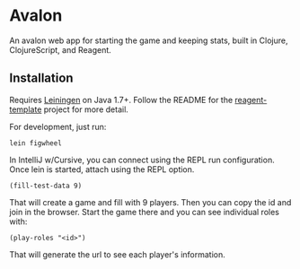 # Avalon

An avalon web app for starting the game and keeping stats, built in Clojure, ClojureScript, and Reagent.

## Installation

Requires [Leiningen](http://leiningen.org/) on Java 1.7+. Follow the README for the [reagent-template](https://github.com/reagent-project/reagent-template) project for more detail.

For development, just run:

    lein figwheel

In IntelliJ w/Cursive, you can connect using the REPL run configuration. Once lein is started, attach using
the REPL option.


    (fill-test-data 9)

That will create a game and fill with 9 players. Then you can copy the id and join in the browser.
Start the game there and you can see individual roles with:

    (play-roles "<id>")

That will generate the url to see each player's information.
